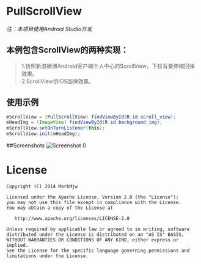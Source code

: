PullScrollView
===========

*注：本项目使用Android Studio开发*


## **本例包含ScrollView的两种实现：** ##
>1.仿照新浪微博Android客户端个人中心的ScrollView，下拉背景伸缩回弹效果。<br>
>2.ScrollView仿IOS回弹效果。<br>

## **使用示例** ##

```java
mScrollView = (PullScrollView) findViewById(R.id.scroll_view);
mHeadImg = (ImageView) findViewById(R.id.background_img);
mScrollView.setOnTurnListener(this);
mScrollView.init(mHeadImg);
```

##Screenshots
![Screenshot 0](https://raw.github.com/MarkMjw/PullScrollView/master/Screenshots/0.png)



License
=======

    Copyright (C) 2014 MarkMjw

    Licensed under the Apache License, Version 2.0 (the "License");
    you may not use this file except in compliance with the License.
    You may obtain a copy of the License at

       http://www.apache.org/licenses/LICENSE-2.0

    Unless required by applicable law or agreed to in writing, software
    distributed under the License is distributed on an "AS IS" BASIS,
    WITHOUT WARRANTIES OR CONDITIONS OF ANY KIND, either express or implied.
    See the License for the specific language governing permissions and
    limitations under the License.
